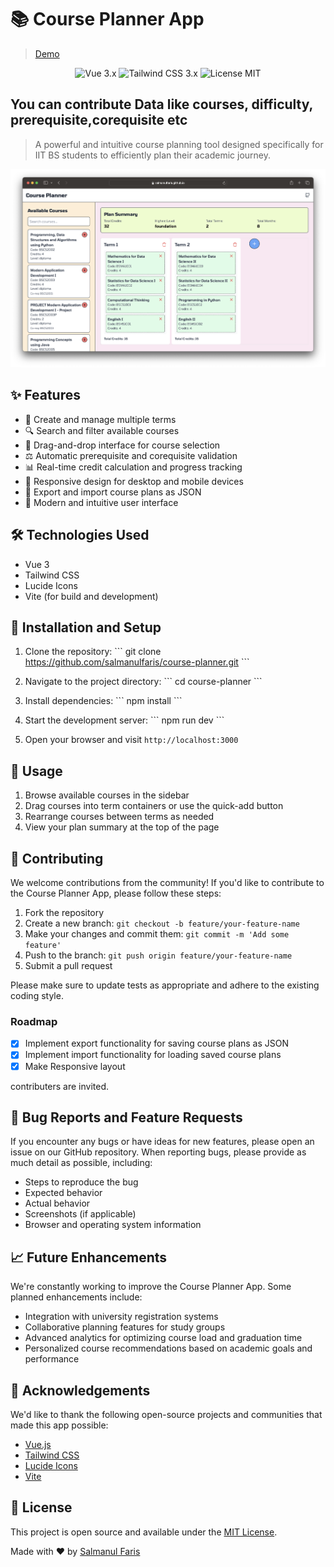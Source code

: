 # 📚 Course Planner App
> [Demo](https://salmanulfaris.github.io/course-planner)
<p align="center">
  <img src="https://img.shields.io/badge/vue-3.x-brightgreen.svg" alt="Vue 3.x">
  <img src="https://img.shields.io/badge/tailwindcss-3.x-blue.svg" alt="Tailwind CSS 3.x">
  <img src="https://img.shields.io/badge/license-MIT-green.svg" alt="License MIT">
</p>

## You can contribute Data like courses, difficulty, prerequisite,corequisite etc

> A powerful and intuitive course planning tool designed specifically for IIT BS students to efficiently plan their academic journey.

<p align="center">
  <img src="./screenshot.png" alt="Course Planner App Screenshot">
</p>

## ✨ Features

- 📅 Create and manage multiple terms
- 🔍 Search and filter available courses
- 🧩 Drag-and-drop interface for course selection
- ⚖️ Automatic prerequisite and corequisite validation
- 📊 Real-time credit calculation and progress tracking
- 📱 Responsive design for desktop and mobile devices
- 💾 Export and import course plans as JSON
- 🎨 Modern and intuitive user interface

## 🛠️ Technologies Used

- Vue 3
- Tailwind CSS
- Lucide Icons
- Vite (for build and development)

## 🚀 Installation and Setup

1. Clone the repository:
   \`\`\`
   git clone https://github.com/salmanulfaris/course-planner.git
   \`\`\`

2. Navigate to the project directory:
   \`\`\`
   cd course-planner
   \`\`\`

3. Install dependencies:
   \`\`\`
   npm install
   \`\`\`

4. Start the development server:
   \`\`\`
   npm run dev
   \`\`\`

5. Open your browser and visit `http://localhost:3000`

## 📖 Usage

1. Browse available courses in the sidebar
2. Drag courses into term containers or use the quick-add button
3. Rearrange courses between terms as needed
4. View your plan summary at the top of the page


## 🤝 Contributing

We welcome contributions from the community! If you'd like to contribute to the Course Planner App, please follow these steps:

1. Fork the repository
2. Create a new branch: `git checkout -b feature/your-feature-name`
3. Make your changes and commit them: `git commit -m 'Add some feature'`
4. Push to the branch: `git push origin feature/your-feature-name`
5. Submit a pull request

Please make sure to update tests as appropriate and adhere to the existing coding style.

### Roadmap

- [x] Implement export functionality for saving course plans as JSON
- [x] Implement import functionality for loading saved course plans
- [x] Make Responsive layout

contributers are invited.

## 🐛 Bug Reports and Feature Requests

If you encounter any bugs or have ideas for new features, please open an issue on our GitHub repository. When reporting bugs, please provide as much detail as possible, including:

- Steps to reproduce the bug
- Expected behavior
- Actual behavior
- Screenshots (if applicable)
- Browser and operating system information

## 📈 Future Enhancements

We're constantly working to improve the Course Planner App. Some planned enhancements include:

- Integration with university registration systems
- Collaborative planning features for study groups
- Advanced analytics for optimizing course load and graduation time
- Personalized course recommendations based on academic goals and performance

## 🙏 Acknowledgements

We'd like to thank the following open-source projects and communities that made this app possible:

- [Vue.js](https://vuejs.org/)
- [Tailwind CSS](https://tailwindcss.com/)
- [Lucide Icons](https://lucide.dev/)
- [Vite](https://vitejs.dev/)


## 📄 License

This project is open source and available under the [MIT License](LICENSE).


Made with ❤️ by [Salmanul Faris](https://github.com/salmanulfaris)

